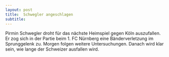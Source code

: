 ```yaml
---
layout: post
title:  Schwegler angeschlagen
subtitle:  
---
```


Pirmin Schwegler droht für das nächste Heimspiel gegen Köln auszufallen. Er zog sich in der Partie beim 1. FC Nürnberg eine Bänderverletzung im Sprunggelenk zu. Morgen folgen weitere Untersuchungen. Danach wird klar sein, wie lange der Schweizer ausfallen wird.


